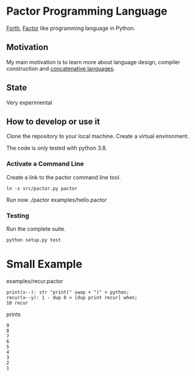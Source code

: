 # Pactor Programming Language

[Forth](https://en.wikipedia.org/wiki/Forth_(programming_language)), [Factor](https://factorcode.org/) like programming language in Python.

## Motivation

My main motivation is to learn more about language design, compiler construction and [concatenative languages](https://concatenative.org/wiki/view/Concatenative%20language).

## State

Very experimental

## How to develop or use it

Clone the repository to your local machine. Create a virtual environment.

The code is only tested with python 3.8.


### Activate a Command Line

Create a link to the pactor command line tool.

```
ln -s src/pactor.py pactor
```

Run now ./pactor examples/hello.pactor


### Testing

Run the complete suite. 

```
python setup.py test
```

# Small Example

examples/recur.pactor

```
print(x--): str "print(" swap + ")" + python;
recur(x--y): 1 - dup 0 > [dup print recur] when;
10 recur
```

prints

```
9
8
7
6
5
4
3
2
1
```
